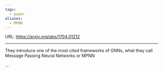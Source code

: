 ```yaml
---
tags:
  - paper
aliases:
  - MPNN
---
```

URL: https://arxiv.org/abs/1704.01212

---

They introduce one of the most cited frameworks of GNNs, what they call Message Passing Neural Networks or MPNN

...